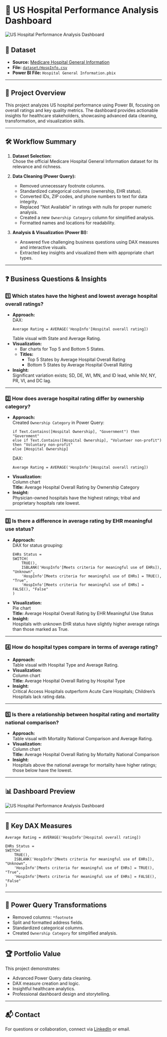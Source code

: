 # 🏥 US Hospital Performance Analysis Dashboard
![US Hospital Performance Analysis Dashboard](../images/dashboard-preview.png)
## 📁 Dataset

- **Source:** [Medicare Hospital General Information](https://www.kaggle.com/datasets/cms/hospital-general-information)
- **File:** [`dataset/HospInfo.csv`](dataset/HospInfo.csv)
- **Power BI File:** `Hospital General Information.pbix`

---

## 🚀 Project Overview

This project analyzes US hospital performance using Power BI, focusing on overall ratings and key quality metrics. The dashboard provides actionable insights for healthcare stakeholders, showcasing advanced data cleaning, transformation, and visualization skills.

---

## 🛠️ Workflow Summary

1. **Dataset Selection:**  
   Chose the official Medicare Hospital General Information dataset for its relevance and richness.

2. **Data Cleaning (Power Query):**
   - Removed unnecessary footnote columns.
   - Standardized categorical columns (ownership, EHR status).
   - Converted IDs, ZIP codes, and phone numbers to text for data integrity.
   - Replaced "Not Available" in ratings with nulls for proper numeric analysis.
   - Created a new `Ownership Category` column for simplified analysis.
   - Formatted names and locations for readability.

3. **Analysis & Visualization (Power BI):**
   - Answered five challenging business questions using DAX measures and interactive visuals.
   - Extracted key insights and visualized them with appropriate chart types.

---

## ❓ Business Questions & Insights

### 1️⃣ **Which states have the highest and lowest average hospital overall ratings?**
- **Approach:**  
  DAX:  
  ```dax
  Average Rating = AVERAGE('HospInfo'[Hospital overall rating])
  ```
  Table visual with State and Average Rating.
- **Visualization:**  
  - Bar charts for Top 5 and Bottom 5 States.
  - **Titles:**  
    - Top 5 States by Average Hospital Overall Rating  
    - Bottom 5 States by Average Hospital Overall Rating
- **Insight:**  
  Significant variation exists; SD, DE, WI, MN, and ID lead, while NV, NY, PR, VI, and DC lag.

---

### 2️⃣ **How does average hospital rating differ by ownership category?**
- **Approach:**  
  Created `Ownership Category` in Power Query:
  ```powerquery
  if Text.Contains([Hospital Ownership], "Government") then "Government"
  else if Text.Contains([Hospital Ownership], "Volunteer non-profit") then "Voluntary non-profit"
  else [Hospital Ownership]
  ```
  DAX:  
  ```dax
  Average Rating = AVERAGE('HospInfo'[Hospital overall rating])
  ```
- **Visualization:**  
  Column chart  
  **Title:** Average Hospital Overall Rating by Ownership Category
- **Insight:**  
  Physician-owned hospitals have the highest ratings; tribal and proprietary hospitals rate lowest.

---

### 3️⃣ **Is there a difference in average rating by EHR meaningful use status?**
- **Approach:**  
  DAX for status grouping:
  ```dax
  EHRs Status = 
  SWITCH(
      TRUE(),
      ISBLANK('HospInfo'[Meets criteria for meaningful use of EHRs]), "Unknown",
      'HospInfo'[Meets criteria for meaningful use of EHRs] = TRUE(), "True",
      'HospInfo'[Meets criteria for meaningful use of EHRs] = FALSE(), "False"
  )
  ```
- **Visualization:**  
  Pie chart  
  **Title:** Average Hospital Overall Rating by EHR Meaningful Use Status
- **Insight:**  
  Hospitals with unknown EHR status have slightly higher average ratings than those marked as True.

---

### 4️⃣ **How do hospital types compare in terms of average rating?**
- **Approach:**  
  Table visual with Hospital Type and Average Rating.
- **Visualization:**  
  Column chart  
  **Title:** Average Hospital Overall Rating by Hospital Type
- **Insight:**  
  Critical Access Hospitals outperform Acute Care Hospitals; Children’s Hospitals lack rating data.

---

### 5️⃣ **Is there a relationship between hospital rating and mortality national comparison?**
- **Approach:**  
  Table visual with Mortality National Comparison and Average Rating.
- **Visualization:**  
  Column chart  
  **Title:** Average Hospital Overall Rating by Mortality National Comparison
- **Insight:**  
  Hospitals above the national average for mortality have higher ratings; those below have the lowest.

---

## 📊 Dashboard Preview

![US Hospital Performance Analysis Dashboard](../images/dashboard-preview.png)

---

## 🧮 Key DAX Measures

```dax
Average Rating = AVERAGE('HospInfo'[Hospital overall rating])

EHRs Status = 
SWITCH(
    TRUE(),
    ISBLANK('HospInfo'[Meets criteria for meaningful use of EHRs]), "Unknown",
    'HospInfo'[Meets criteria for meaningful use of EHRs] = TRUE(), "True",
    'HospInfo'[Meets criteria for meaningful use of EHRs] = FALSE(), "False"
)
```

---

## 🔄 Power Query Transformations

- Removed columns: `*footnote`
- Split and formatted address fields.
- Standardized categorical columns.
- Created `Ownership Category` for simplified analysis.

---

## 🏆 Portfolio Value

This project demonstrates:
- Advanced Power Query data cleaning.
- DAX measure creation and logic.
- Insightful healthcare analytics.
- Professional dashboard design and storytelling.

---

## 📬 Contact

For questions or collaboration, connect via [LinkedIn](https://www.linkedin.com/codewithzaki) or email.
